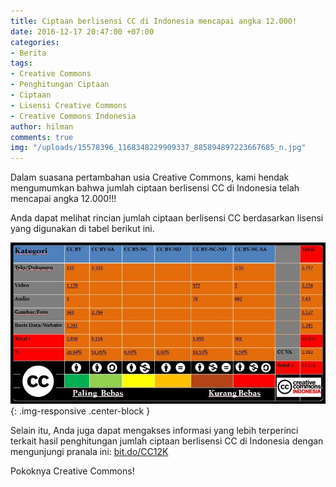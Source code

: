```yaml
---
title: Ciptaan berlisensi CC di Indonesia mencapai angka 12.000!
date: 2016-12-17 20:47:00 +07:00
categories:
- Berita
tags:
- Creative Commons
- Penghitungan Ciptaan
- Ciptaan
- Lisensi Creative Commons
- Creative Commons Indonesia
author: hilman
comments: true
img: "/uploads/15578396_1168348229909337_885894897223667685_n.jpg"
---
```


Dalam suasana pertambahan usia Creative Commons, kami hendak mengumumkan bahwa jumlah ciptaan berlisensi CC di Indonesia telah mencapai angka 12.000!!!

Anda dapat melihat rincian jumlah ciptaan berlisensi CC berdasarkan lisensi yang digunakan di tabel berikut ini.

![15578396_1168348229909337_885894897223667685_n.jpg](/uploads/15578396_1168348229909337_885894897223667685_n.jpg){: .img-responsive .center-block }

Selain itu, Anda juga dapat mengakses informasi yang lebih terperinci terkait hasil penghitungan jumlah ciptaan berlisensi CC di Indonesia dengan mengunjungi pranala ini: [bit.do/CC12K](http://bit.do/CC12K)

Pokoknya Creative Commons!
